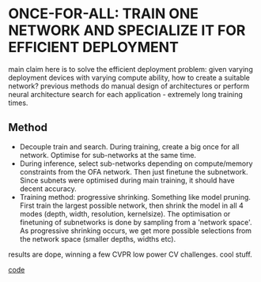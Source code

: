 # ONCE-FOR-ALL: TRAIN ONE NETWORK AND SPECIALIZE IT FOR EFFICIENT DEPLOYMENT

main claim here is to solve the efficient deployment problem: given varying deployment devices with varying compute ability, how to create a suitable network? previous methods do manual design of architectures or perform neural architecture search for each application - extremely long training times.

## Method
- Decouple train and search. During training, create a big once for all network. Optimise for sub-networks at the same time.
- During inference, select sub-networks depending on compute/memory constraints from the OFA network. Then just finetune the subnetwork. Since subnets were optimised during main training, it should have decent accuracy.
- Training method: progressive shrinking. Something like model pruning. First train the largest possible network, then shrink the model in all 4 modes (depth, width, resolution, kernelsize). The optimisation or finetuning of subnetworks is done by sampling from a 'network space'. As progressive shrinking occurs, we get more possible selections from the network space (smaller depths, widths etc).

results are dope, winning a few CVPR low power CV challenges. cool stuff.

[code](https://github.com/mit-han-lab/once-for-all)